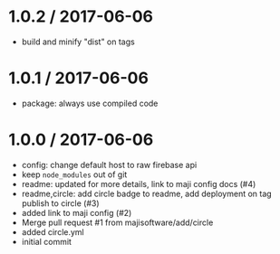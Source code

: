 
1.0.2 / 2017-06-06
==================

  * build and minify "dist" on tags

1.0.1 / 2017-06-06
==================

  * package: always use compiled code

1.0.0 / 2017-06-06
==================

  * config: change default host to raw firebase api
  * keep `node_modules` out of git
  * readme: updated for more details, link to maji config docs (#4)
  * readme,circle: add circle badge to readme, add deployment on tag publish to circle (#3)
  * added link to maji config (#2)
  * Merge pull request #1 from majisoftware/add/circle
  * added circle.yml
  * initial commit
